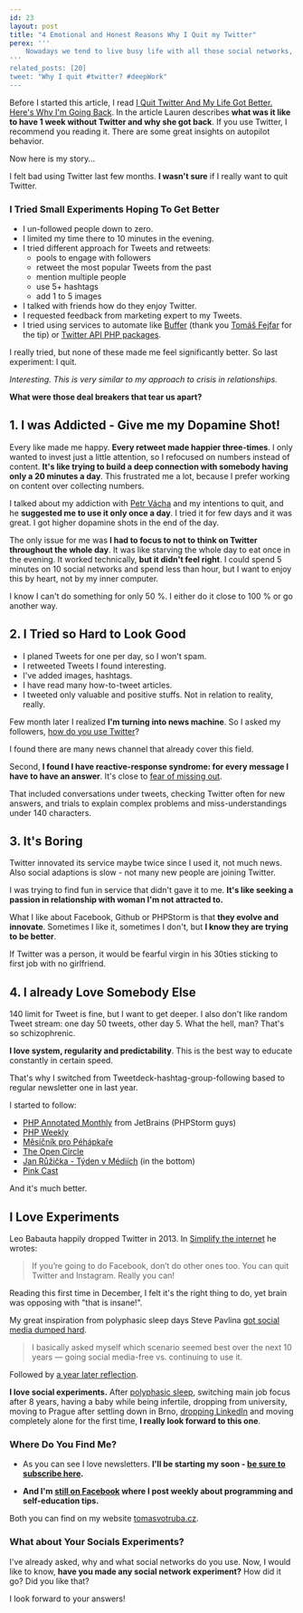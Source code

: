 ```yaml
---
id: 23
layout: post
title: "4 Emotional and Honest Reasons Why I Quit my Twitter"
perex: '''
    Nowadays we tend to live busy life with all those social networks, notifications and pings. So busy, we don't have emotional space to just evaluate "How do I like that?". In my life, this creates cycles, where I keep doing over and over the same thing without any progress.<br><br>After few months feeling bad with Twitter, I've finally decided to quit. Instead of technical point of view <strong>I will focus on my feelings - because that's what matters the most</strong>.
'''
related_posts: [20]
tweet: "Why I quit #twitter? #deepWork"
---
```


Before I started this article, I read 
[I Quit Twitter And My Life Got Better. Here's Why I'm Going Back](http://www.forbes.com/sites/laurenorsini/2015/11/11/i-quit-twitter-and-my-life-got-better-heres-why-im-going-back). In the article Lauren describes **what was it like to have 1 week without Twitter and why she got back**. If you use Twitter, I recommend you reading it. There are some great insights on autopilot behavior.
 
Now here is my story...

I felt bad using Twitter last few months. **I wasn't sure** if I really want to quit Twitter. 

### I Tried Small Experiments Hoping To Get Better

- I un-followed people down to zero.
- I limited my time there to 10 minutes in the evening. 
- I tried different approach for Tweets and retweets:
    - pools to engage with followers
    - retweet the most popular Tweets from the past
    - mention multiple people 
    - use 5+ hashtags
    - add 1 to 5 images
- I talked with friends how do they enjoy Twitter.
- I requested feedback from marketing expert to my Tweets.
- I tried using services to automate like [Buffer](https://buffer.com/) (thank you [Tomáš Fejfar](https://www.tomasfejfar.cz/) for the tip) or [Twitter API PHP packages](https://github.com/search?l=PHP&q=twitter&type=Repositories&utf8=%E2%9C%93).

I really tried, but none of these made me feel significantly better. So last experiment: I quit.

*Interesting. This is very similar to my approach to crisis in relationships.*

**What were those deal breakers that tear us apart?**


## 1. I was Addicted - Give me my Dopamine Shot!

Every like made me happy. **Every retweet made happier three-times**. I only wanted to invest just a little attention, so I refocused on numbers instead of content.
**It's like trying to build a deep connection with somebody having only a 20 minutes a day**. This frustrated me a lot, because I prefer working on content over collecting numbers.

I talked about my addiction with [Petr Vácha](http://petrvacha.com/) and my intentions to quit, and he **suggested me to use it only once a day**.
I tried it for few days and it was great. I got higher dopamine shots in the end of the day.

The only issue for me was **I had to focus to not to think on Twitter throughout the whole day**. It was like starving the whole day to eat once in the evening.
It worked technically, **but it didn't feel right**. I could spend 5 minutes on 10 social networks and spend less than hour, but I want to enjoy this by heart, not by my inner computer. 

I know I can't do something for only 50 %. I either do it close to 100 % or go another way. 


## 2. I Tried so Hard to Look Good

- I planed Tweets for one per day, so I won't spam.
- I retweeted Tweets I found interesting.
- I've added images, hashtags. 
- I have read many how-to-tweet articles.
- I tweeted only valuable and positive stuffs. Not in relation to reality, really. 

Few month later I realized **I'm turning into news machine**. So I asked my followers, [how do you use Twitter](https://twitter.com/VotrubaT/status/816753682482085896)?

I found there are many news channel that already cover this field.

Second, **I found I have reactive-response syndrome: for every message I have to have an answer**. It's close to [fear of missing out](https://zenhabits.net/miss/). 

That included conversations under tweets, checking Twitter often for new answers, and trials to explain complex problems and miss-understandings under 140 characters. 


## 3. It's Boring

Twitter innovated its service maybe twice since I used it, not much news. Also social adaptions is slow - not many new people are joining Twitter. 

I was trying to find fun in service that didn't gave it to me. **It's like seeking a passion in relationship with woman I'm not attracted to.**

What I like about Facebook, Github or PHPStorm is that **they evolve and innovate**. Sometimes I like it, sometimes I don't, but **I know they are trying to be better**.
  
If Twitter was a person, it would be fearful virgin in his 30ties sticking to first job with no girlfriend.  
 

## 4. I already Love Somebody Else

140 limit for Tweet is fine, but I want to get deeper. I also don't like random Tweet stream: one day 50 tweets, other day 5. What the hell, man? That's so schizophrenic.

**I love system, regularity and predictability**. This is the best way to educate constantly in certain speed.
 
That's why I switched from Tweetdeck-hashtag-group-following based to regular newsletter one in last year.

I started to follow: 

- [PHP Annotated Monthly](https://info.jetbrains.com/PHP-Annotated-Subscription.html) from JetBrains (PHPStorm guys)
- [PHP Weekly](http://www.phpweekly.com/)
- [Měsíčník pro Péhápkaře](https://pehapkari.cz/#newsletter)
- [The Open Circle](http://marketmeditations.com/theopencircle/)
- [Jan Růžička - Týden v Médiích](https://www.respekt.cz/echo/neco-konci-neco-zacina) (in the bottom)
- [Pink Cast](http://www.danpink.com/pinkcast/)

And it's much better.


## I Love Experiments

Leo Babauta happily dropped Twitter in 2013. In [Simplify the internet](https://zenhabits.net/unline/) he wrotes:

> If you’re going to do Facebook, don’t do other ones too. You can quit Twitter and Instagram. Really you can!

Reading this first time in December, I felt it's the right thing to do, yet brain was opposing with "that is insane!".

My great inspiration from polyphasic sleep days Steve Pavlina [got social media dumped hard](http://www.stevepavlina.com/blog/2014/07/social-media-you-got-dumped/).

> I basically asked myself which scenario seemed best over the next 10 years — going social media-free vs. continuing to use it.

Followed by [a year later reflection](http://www.stevepavlina.com/blog/2015/07/one-year-without-social-media/).

**I love social experiments.** After [polyphasic sleep](https://psychologie.cz/serialy/polyfazicky-spanek/), switching main job focus after 8 years, having a baby while being infertile, dropping from university, moving to Prague after settling down in Brno, [dropping LinkedIn](/blog/2017/01/05/why-I-deleted-my-linkedin-account) and moving completely alone for the first time, **I really look forward to this one**.


### Where Do You Find Me?

- As you can see I love newsletters. **I'll be starting my soon - [be sure to subscribe here](http://eepurl.com/cpKuMT).**
 
- **And I'm [still on Facebook](https://www.facebook.com/nauc.se.nette.symfony.a.doctrine) where I post weekly about programming and self-education tips.**

Both you can find on my website [tomasvotruba.cz](https://www.tomasvotruba.cz/#socials).


### What about Your Socials Experiments?

I've already asked, why and what social networks do you use. Now, I would like to know, **have you made any social network experiment?**
How did it go? Did you like that?

I look forward to your answers!
